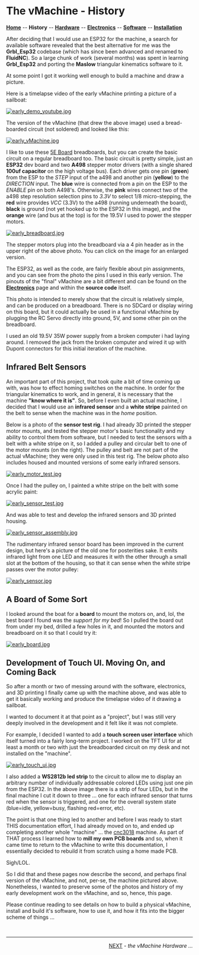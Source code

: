 # The vMachine - History

**[Home](readme.md)** --
**History** --
**[Hardware](hardware.md)** --
**[Electronics](electronics.md)** --
**[Software](software.md)** --
**[Installation](installation.md)**

After deciding that I would use an ESP32 for the machine, a search for available software
revealed that the best alternative for me was the **Grbl_Esp32** codebase (which has
since been advanced and renamed to **FluidNC**).   So a large chunk of work (several months)
was spent in learning **Grbl_Esp32** and porting the **Maslow** triangular kinematics software
to it.

At some point I got
it working well enough to build a machine and draw a picture.

Here is a timelapse video of the early vMachine printing a picture of a sailboat:

[![early_demo_youtube.jpg](images/early_demo_youtube.jpg)](https://youtu.be/bSlaEzazfRE.jpg)

The version of the vMachine (that drew the above image) used a bread-boarded circuit (not soldered)
and looked like this:

[![early_vMachine.jpg](images/early_vMachine_resized.jpg)](images/early_vMachine.jpg)

I like to use these [5E Board](https://www.5eboard.com/product/5eboard-high-qaulity-reconfigurable-solderless-breadboard-4x4-advanced-kit-violet-blue/)
breadboards, but you can create the basic circuit on a regular breadboard too.   The basic circuit is pretty
simple, just an **ESP32** dev board and two **A498** stepper motor drivers (with a single shared
**100uf capacitor** on the high voltage bus).   Each driver gets one pin (**green**)
from the ESP to the *STEP* input of the a498 and another pin (**yellow**) to the *DIRECTION* input.
The **blue** wire is connected from a pin on the ESP to the *ENABLE* pin on both A498's.
Otherwise, the **pink** wires connect two of the a498 step resolution selection pins to *3.3V* to
select 1/8 micro-stepping, the **red** wire provides *VCC* (3.3V) to the a498
(running underneath the board), **black** is ground (not yet hooked up to the ESP32 in this image),
and the **orange** wire (and bus at the top) is for the 19.5V I used to power the stepper motors.

[![early_breadboard.jpg](images/early_breadboard_resized.jpg)](images/early_breadboard.jpg)

The stepper motors plug into the breadboard via a 4 pin header as in the upper right
of the above photo.  You can click on the image for an enlarged version.

The ESP32, as well as the code, are fairly flexible about pin assignments, and you can see
from the photo the pins I used in this early version.  The pinouts of the "final" vMachine
are a bit different and can be found on the **[Electronics](electronics.md)** page
and within the **source code** itself.

This photo is intended to merely show that the circuit is relatively simple,
and can be produced on a breadboard.  There is no SDCard or display wiring on this board,
but it could actually be used in a functional vMachine by plugging the RC Servo directly
into ground, 5V, and some other pin on the breadboard.

I used an old 19.5V 35W power supply from a broken computer i had laying around.  I removed
the jack from the broken computer and wired it up with Dupont connectors for this initial
iteration of the machine.


## Infrared Belt Sensors

An important part of this project, that took quite a bit of time coming up with, was how to
effect homing switches on the machine. In order for the triangular kinematics to
work, and in general, it is necessary that the machine **"know where it is"**.   So, before
I even built an actual machine, I decided that I would use an **infrared sensor** and a **white
stripe** painted on the belt to sense when the machine was in the *home* position.

Below is a photo of the **sensor test rig**.  I had already 3D printed the stepper motor mounts,
and tested the stepper motor's basic functionality and my ability to control them from software,
but I needed to test the sensors with a belt with a white stripe on it, so I added a pulley and
circular belt to one of the motor mounts (on the right). The pulley and belt are not part of the
actual vMachine; they were only used in this test rig. The below photo also includes housed and
mounted versions of some early infrared sensors.

[![early_motor_test.jpg](images/early_motor_test_resized.jpg)](images/early_motor_test.jpg)

Once I had the pulley on, I painted a white stripe on the belt with some acrylic paint:


[![early_sensor_test.jpg](images/early_sensor_test_resized.jpg)](images/early_sensor_test.jpg)

And was able to test and develop the infrared sensors and 3D printed housing.

[![early_sensor_assembly.jpg](images/early_sensor_assembly_resized.jpg)](images/early_sensor_assembly.jpg)


The rudimentary infrared sensor board has been improved in the current design, but
here's a picture of the old one for posterities sake.  It emits infrared light from
one LED and measures it with the other through a small slot at the bottom of the housing,
so that it can sense when the white stripe passes over the motor pulley:

[![early_sensor.jpg](images/early_sensor_resized.jpg)](images/early_sensor.jpg)

## A Board of Some Sort

I looked around the boat for a **board** to mount the motors on, and, lol, the best board
I found was the *support for my bed*!   So I pulled the board out from under my bed, drilled
a few holes in it, and mounted the motors and breadboard on it so that I could try it:

[![early_board.jpg](images/early_board_resized.jpg)](images/early_board.jpg)


## Development of Touch UI. Moving On, and Coming Back

So after a month or two of messing around with the software, electronics, and 3D printing
I finally came up with the machine above, and was able to get it basically working and
produce the timelapse video of it drawing a sailboat.

I wanted to document it at that point as a "project", but I was still very deeply involved
in the development and it felt like it was not complete.

For example, I decided I wanted to add a **touch screen user interface** which itself turned
into a fairly long-term project.  I worked on the TFT UI for at least a month or two with just
the breadboarded circuit on my desk and not installed on the "machine".

[![early_touch_ui.jpg](images/early_touch_ui_resized.jpg)](images/early_touch_ui.jpg)

I also added a **WS2812b led strip** to the circuit to allow me to display an arbitrary
number of individually addressable colored LEDs using just one pin from the ESP32.  In
the above image there is a strip of four LEDs, but in the final machine I cut it down
to three ... one for each infrared sensor that turns red when the sensor is triggered,
and one for the overall system state (blue=idle, yellow=busy, flashing red=error, etc).


The point is that one thing led to another and before I was ready to start THIS documentation
effort, I had already moved on to, and ended up completing another whole "machine" ... the
[cnc3018](https://github.com/phorton1/arduino-cnc3018) machine.  As part of THAT process
I learned how to **mill my own PCB boards** and so, when it came time to return to
the vMachine to write this documentation, I essentially decided to rebuild it from
scratch using a home made PCB.

Sigh/LOL.

So I did that and these pages now describe the second, and perhaps final version of the
vMachine, and not, per-se, the machine pictured above.  Nonetheless, I wanted to preserve
some of the photos and history of my early development work on the vMachine, and so, hence,
this page.

Please continue reading to see details on how to build a physical vMachine,
install and build it's software, how to use it, and how it fits into the bigger
scheme of things ...


<br>
<hr>
<div style="text-align: right">
<a href='hardware.md'>NEXT</a><i> - the vMachine Hardware ...</i>
</div>

